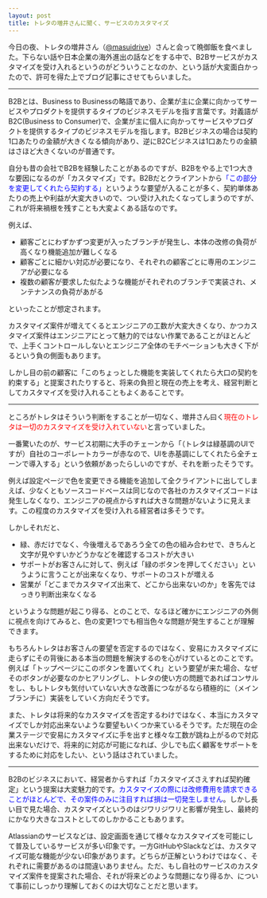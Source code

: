 ```yaml
---
layout: post
title: トレタの増井さんに聞く、サービスのカスタマイズ
---
```

今日の夜、トレタの増井さん（[@masuidrive](https://twitter.com/masuidrive)）さんと会って晩御飯を食べました。下らない話や日本企業の海外進出の話などをする中で、B2Bサービスがカスタマイズを受け入れるというのがどういうことなのか、という話が大変面白かったので、許可を得た上でブログ記事にさせてもらいました。


<hr>
B2Bとは、Business to Businessの略語であり、企業が主に企業に向かってサービスやプロダクトを提供するタイプのビジネスモデルを指す言葉です。対義語がB2C(Business to Consumer)で、企業が主に個人に向かってサービスやプロダクトを提供するタイプのビジネスモデルを指します。B2Bビジネスの場合は契約1口あたりの金額が大きくなる傾向があり、逆にB2Cビジネスは1口あたりの金額はさほど大きくないのが普通です。

自分も昔の会社でB2Bを経験したことがあるのですが、B2Bをやる上で1つ大きな要因になるのが「カスタマイズ」です。B2Bだとクライアントから<span style="color:blue">「この部分を変更してくれたら契約する」</span>というような要望が入ることが多く、契約単体あたりの売上や利益が大変大きいので、つい受け入れたくなってしまうのですが、これが将来禍根を残すことも大変よくある話なのです。

例えば、

- 顧客ごとにわずかずつ変更が入ったブランチが発生し、本体の改修の負荷が高くなり機能追加が難しくなる
- 顧客ごとに細かい対応が必要になり、それぞれの顧客ごとに専用のエンジニアが必要になる
- 複数の顧客が要求した似たような機能がそれぞれのブランチで実装され、メンテナンスの負荷があがる

といったことが想定されます。

カスタマイズ案件が増えてくるとエンジニアの工数が大変大きくなり、かつカスタマイズ案件はエンジニアにとって魅力的ではない作業であることがほとんどで、上手くコントロールしないとエンジニア全体のモチベーションも大きく下がるという負の側面もあります。

しかし目の前の顧客に「このちょっとした機能を実装してくれたら大口の契約を約束する」と提案されたりすると、将来の負担と現在の売上を考え、経営判断としてカスタマイズを受け入れることもよくあることです。

<hr>

ところがトレタはそういう判断をすることが一切なく、増井さん曰く<span style="color:red">現在のトレタは一切のカスタマイズを受け入れていない</span>と言っていました。

一番驚いたのが、サービス初期に大手のチェーンから「（トレタは緑基調のUIですが）自社のコーポレートカラーが赤なので、UIを赤基調にしてくれたら全チェーンで導入する」という依頼があったらしいのですが、それを断ったそうです。

例えば設定ページで色を変更できる機能を追加して全クライアントに出してしまえば、少なくともソースコードベースは同じなので各社のカスタマイズコードは発生しなくなり、エンジニアの視点からすれば大きな問題がないように見えます。この程度のカスタマイズを受け入れる経営者は多そうです。

しかしそれだと、

- 緑、赤だけでなく、今後増えるであろう全ての色の組み合わせで、きちんと文字が見やすいかどうかなどを確認するコストが大きい
- サポートがお客さんに対して、例えば「緑のボタンを押してください」というように言うことが出来なくなり、サポートのコストが増える
- 営業が「どこまでカスタマイズ出来て、どこから出来ないのか」を客先ではっきり判断出来なくなる

というような問題が起こり得る、とのことで、なるほど確かにエンジニアの外側に視点を向けてみると、色の変更1つでも相当色々な問題が発生することが理解できます。

もちろんトレタはお客さんの要望を否定するのではなく、安易にカスタマイズに走らずにその背後にある本当の問題を解決するのを心がけているとのことです。例えば「トップページにこのボタンを置いてくれ」という要望が来た場合、なぜそのボタンが必要なのかヒアリングし、トレタの使い方の問題であればコンサルをし、もしトレタも気付いていない大きな改善につながるなら積極的に（メインブランチに）実装をしていく方向だそうです。

また、トレタは将来的なカスタマイズを否定するわけではなく、本当にカスタマイズでしか対応出来ないような要望もいくつか来ているそうです。ただ現在の企業ステージで安易にカスタマイズに手を出すと様々な工数が跳ね上がるので対応出来ないだけで、将来的に対応が可能になれば、少しでも広く顧客をサポートをするために対応をしたい、という話はされていました。

<hr>

B2Bのビジネスにおいて、経営者からすれば「カスタマイズさえすれば契約確定」という提案は大変魅力的です。<span style="color:blue">カスタマイズの際には改修費用を請求できることがほとんどで、その案件のみに注目すれば損は一切発生しません</span>。しかし長い目で見た場合、カスタマイズというのはジワリジワリと影響が発生し、最終的にかなり大きなコストとしてのしかかることもあります。

Atlassianのサービスなどは、設定画面を通じて様々なカスタマイズを可能にして普及しているサービスが多い印象です。一方GitHubやSlackなどは、カスタマイズ可能な機能が少ない印象があります。どちらが正解というわけではなく、それぞれに需要があるのは間違いありません。ただ、もし自社のサービスのカスタマイズ案件を提案された場合、それが将来どのような問題になり得るか、について事前にしっかり理解しておくのは大切なことだと思います。
